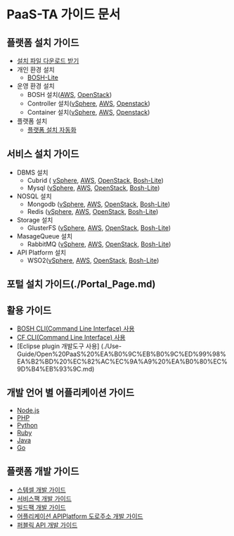 # PaaS-TA 가이드 문서 

## 플랫폼 설치 가이드
- [설치 파일 다운로드 받기](./Download_Page.md)
- 개인 환경 설치
  - [BOSH-Lite](./Install-Guide/BOSH%20Lite/OpenPaaS_PaaSTA_BOSH_Lite_install_guide.md)
- 운영 환경 설치
  - BOSH 설치([AWS](./Install-Guide/BOSH/OpenPaaS_PaaSTA_BOSH_AWS_install_guide.md), [OpenStack](./Install-Guide/BOSH/OpenPaaS_PaaSTA_BOSH_Openstack_install_guide.md))
  - Controller 설치([vSphere](./Install-Guide/Controller/Controller_vSphere_install_guide.md),
[AWS](./Install-Guide/Controller/Controller_AWS_install_guide.md), [Openstack](./Install-Guide/Controller/Controller_Openstack_install_guide.md))
  - Container 설치([vSphere](./Install-Guide/Container/Container_vSphere_install_guide.md),
[AWS](./Install-Guide/Container/Container_AWS_install_guide.md),
[Openstack](./Install-Guide/Container/Container_Openstack_install_guide.md))
- 플랫폼 설치
  - [플랫폼 설치 자동화](./Install-Guide/Platform%20Install%20System/OpenPaaS_PaaSTA_Platform_Install_System_install_guide.md)
 
## 서비스 설치 가이드
- DBMS 설치
  - Cubrid ( [vSphere](./Service-Guide/DBMS/OpenPaaS_PaaSTA_ServicePack_Cubrid_vSphere_install_guide.md), 
[AWS](./Service-Guide/DBMS/OpenPaaS_PaaSTA_ServicePack_Cubrid_AWS_install_guide.md), 
[OpenStack](./Service-Guide/DBMS/OpenPaaS_PaaSTA_ServicePack_Cubrid_Openstack_install_guide.md), 
[Bosh-Lite](./Service-Guide/DBMS/OpenPaaS_PaaSTA_ServicePack_Cubrid_BOSH-Lite_install_guide.md))
  - Mysql ([vSphere](./Service-Guide/DBMS/ServicePack_MySQL_vSphere_install_guide.md), 
[AWS](./Service-Guide/DBMS/ServicePack_MySQL_AWS_install_guide.md), 
[OpenStack](./Service-Guide/DBMS/ServicePack_MySQL_Openstack_install_guide.md), 
[Bosh-Lite](./Service-Guide/DBMS/ServicePack_MySQL_BOSH-Lite_install_guide.md))
- NOSQL 설치
  - Mongodb ([vSphere](./Service-Guide/NOSQL/OpenPaaS_PaaSTA_ServicePack_MongoDB_vSphere_install_guide.md), 
[AWS](./Service-Guide/NOSQL/OpenPaaS_PaaSTA_ServicePack_MongoDB_AWS_install_guide.md), 
[OpenStack](./Service-Guide/NOSQL/OpenPaaS_PaaSTA_ServicePack_MongoDB_Openstack_install_guide.md), 
[Bosh-Lite](./Service-Guide/NOSQL/OpenPaaS_PaaSTA_ServicePack_MongoDB_BOSH-Lite_install_guide.md))
  - Redis ([vSphere](./Service-Guide/NOSQL/ServicePack_Redis_vSphere_install_guide.md), 
[AWS](./Service-Guide/NOSQL/ServicePack_Redis_AWS_install_guide.md), 
[OpenStack](./Service-Guide/NOSQL/ServicePack_Redis_Openstack_install_guide.md), 
[Bosh-Lite](./Service-Guide/NOSQL/ServicePack_Redis_BOSH-Lite_install_guide.md))
- Storage 설치
  - GlusterFS ([vSphere](./Service-Guide/Storage/OpenPaaS_PaaSTA_ServicePack_GlusterFS_vSphere_install_guide.md), 
[AWS](./Service-Guide/Storage/OpenPaaS_PaaSTA_ServicePack_GlusterFS_AWS_install_guide.md), 
[OpenStack](./Service-Guide/Storage/OpenPaaS_PaaSTA_ServicePack_GlusterFS_Openstack_install_guide.md), 
[Bosh-Lite](./Service-Guide/Storage/OpenPaaS_PaaSTA_ServicePack_GlusterFS_BOSH-Lite_install_guide.md))
- MasageQueue 설치
  - RabbitMQ ([vSphere](./Service-Guide/MessageQueue/ServicePack_RabbitMQ_vSphere_install_guide.md), 
[AWS](./Service-Guide/MessageQueue/ServicePack_RabbitMQ_AWS_install_guide.md), 
[OpenStack](./Service-Guide/MessageQueue/ServicePack_RabbitMQ_Openstack_install_guide.md), 
[Bosh-Lite](./Service-Guide/MessageQueue/ServicePack_RabbitMQ_BOSH-Lite_install_guide.md))
- API Platform 설치
  - WSO2([vSphere](./Service-Guide/ETC/ServiceBroker_APIPlatform_vSphere_install_guide.md), 
[AWS](./Service-Guide/ETC/ServiceBroker_APIPlatform_AWS_install_guide.md), 
[OpenStack](./Service-Guide/ETC/ServiceBroker_APIPlatform_Openstack_install_guide.md), 
[Bosh-Lite](./Service-Guide/ETC/ServiceBroker_APIPlatform_BOSH_Lite_install_guide.md))

## 포털 설치 가이드(./Portal_Page.md)

## 활용 가이드
- [BOSH CLI(Command Line Interface) 사용](./Use-Guide/OpenPaaS_PaaSTA_BOSH_CLI_guide.md)
- [CF CLI(Command Line Interface) 사용](Use-Guide/OpenPaas%20CLi%20가이드.md)
- [Eclipse plugin 개발도구 사용] (./Use-Guide/Open%20PaaS%20%EA%B0%9C%EB%B0%9C%ED%99%98%EA%B2%BD%20%EC%82%AC%EC%9A%A9%20%EA%B0%80%EC%9D%B4%EB%93%9C.md)


## 개발 언어 별 어플리케이션 가이드
- [Node.js](./Sample-App-Guide/OpenPaaS_PaaSTA_Application_Nodejs_develope_guide.md)
- [PHP](./Sample-App-Guide/OpenPaaS_PaaSTA_Application_PHP_develope_guide.md)
- [Python](./Sample-App-Guide/OpenPaaS_PaaSTA_Application_Python_develope_guide.md)
- [Ruby](./Sample-App-Guide/OpenPaaS_PaaSTA_Application_Ruby_develope_guide.md)
- [Java](./Sample-App-Guide/OpenPaaS_PaaSTA_Application_Java_develope_guide.md)
- [Go](./Sample-App-Guide/OpenPaaS_PaaSTA_Application_Go_develope_guide.md)
	
## 플랫폼 개발 가이드
- [스템셀 개발 가이드](./Development-Guide/OpenPaaS_PaaSTA_Build_Stemcell_guide.md)
- [서비스팩 개발 가이드](./Development-Guide/ServicePack_develope_guide.md)
- [빌드팩 개발 가이드](./Development-Guide/Buildpack_develope_guide.md)
- [어플리케이션 APIPlatform 도로주소 개발 가이드](./Development-Guide/Application_APIPlatform_dorojuso_devlope_guide.md)
- [퍼블릭 API 개발 가이드](./Development-Guide/PublicAPI_devlope_guide.md)
